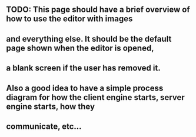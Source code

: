 ## TODO: This page should have a brief overview of how to use the editor with images
##		  and everything else. It should be the default page shown when the editor is opened,
##		  a blank screen if the user has removed it.

## Also a good idea to have a simple process diagram for how the client engine starts, server engine starts, how they
## communicate, etc...